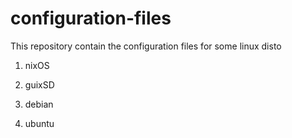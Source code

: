 # configuration-files

This repository contain the configuration files for some linux disto

1. nixOS

2. guixSD

3. debian

4. ubuntu

